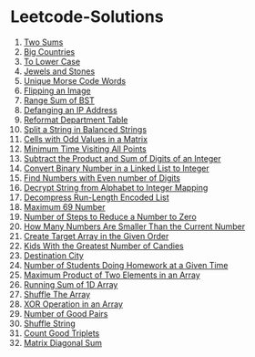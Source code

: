 # Leetcode-Solutions

1. [Two Sums](https://github.com/itsmohitj/Leetcode-Solutions/blob/master/two_sum.py)
595. [Big Countries](https://github.com/itsmohitj/Leetcode-Solutions/blob/master/bigCountries.txt)
709. [To Lower Case](https://github.com/itsmohitj/Leetcode-Solutions/blob/master/toLowerCase.py)
771. [Jewels and Stones](https://github.com/itsmohitj/Leetcode-Solutions/blob/master/numJewelsInStones.py)
804. [Unique Morse Code Words](https://github.com/itsmohitj/Leetcode-Solutions/blob/master/uniqueMorseRepresentations.py)
832. [Flipping an Image](https://github.com/itsmohitj/Leetcode-Solutions/blob/master/flipAndInvertImage.py)
938. [Range Sum of BST](https://github.com/itsmohitj/Leetcode-Solutions/blob/master/rangeSumBST.py)
1108. [Defanging an IP Address](https://github.com/itsmohitj/Leetcode-Solutions/blob/master/defanIPaddr.py)
1179. [Reformat Department Table](https://github.com/itsmohitj/Leetcode-Solutions/blob/master/reformatDepttTable.txt)
1221. [Split a String in Balanced Strings](https://github.com/itsmohitj/Leetcode-Solutions/blob/master/balancedStringSplit.py)
1252. [Cells with Odd Values in a Matrix](https://github.com/itsmohitj/Leetcode-Solutions/blob/master/oddCells.py)
1266. [Minimum Time Visiting All Points](https://github.com/itsmohitj/Leetcode-Solutions/blob/master/minTimeToVisitAllPoints.py)
1281. [Subtract the Product and Sum of Digits of an Integer](https://github.com/itsmohitj/Leetcode-Solutions/blob/master/subtractProductAndSum.py)
1290. [Convert Binary Number in a Linked List to Integer](https://github.com/itsmohitj/Leetcode-Solutions/blob/master/getDecimalValue.py)
1295. [Find Numbers with Even number of Digits](https://github.com/itsmohitj/Leetcode-Solutions/blob/master/findNumbers.py)
1309. [Decrypt String from Alphabet to Integer Mapping](https://github.com/itsmohitj/Leetcode-Solutions/blob/master/freqAlphabets.py)
1313. [Decompress Run-Length Encoded List](https://github.com/itsmohitj/Leetcode-Solutions/blob/master/decompressRLElist.py)
1323. [Maximum 69 Number](https://github.com/itsmohitj/Leetcode-Solutions/blob/master/maximum69Number.py)
1342. [Number of Steps to Reduce a Number to Zero](https://github.com/itsmohitj/Leetcode-Solutions/blob/master/numberOfSteps.py)
1365. [How Many Numbers Are Smaller Than the Current Number](https://github.com/itsmohitj/Leetcode-Solutions/blob/master/smallerNumberThanCurrent.py)
1389. [Create Target Array in the Given Order](https://github.com/itsmohitj/Leetcode-Solutions/blob/master/createTargetArray.py)
1431. [Kids With the Greatest Number of Candies](https://github.com/itsmohitj/Leetcode-Solutions/blob/master/kids_with_the_greatest_number_of_candies.py)
1436. [Destination City](https://github.com/itsmohitj/Leetcode-Solutions/blob/master/destCity.py)
1450. [Number of Students Doing Homework at a Given Time](https://github.com/itsmohitj/Leetcode-Solutions/blob/master/busyStudent.py)
1464. [Maximum Product of Two Elements in an Array](https://github.com/itsmohitj/Leetcode-Solutions/blob/master/maxProduct.py)
1470. [Running Sum of 1D Array](https://github.com/itsmohitj/Leetcode-Solutions/blob/master/running_sum.py)
1480. [Shuffle The Array](https://github.com/itsmohitj/Leetcode-Solutions/blob/master/shuffle_the_array.py)
1486. [XOR Operation in an Array](https://github.com/itsmohitj/Leetcode-Solutions/blob/master/xorOperation.py)
1512. [Number of Good Pairs](https://github.com/itsmohitj/Leetcode-Solutions/blob/master/num_identical_pairs.py)
1528. [Shuffle String](https://github.com/itsmohitj/Leetcode-Solutions/blob/master/restoreString.py)
1534. [Count Good Triplets](https://github.com/itsmohitj/Leetcode-Solutions/blob/master/countGoodTriplets.py)
1572. [Matrix Diagonal Sum](https://github.com/itsmohitj/Leetcode-Solutions/blob/master/diagonalSum.py)
